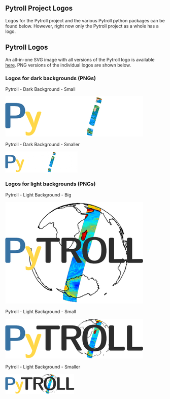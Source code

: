 ## Pytroll Project Logos

Logos for the Pytroll project and the various Pytroll
python packages can be found below. However, right now
only the Pytroll project as a whole has a logo.

## Pytroll Logos

An all-in-one SVG image with all versions of the Pytroll logo
is available [here](pytroll.svg). PNG versions of the individual
logos are shown below.

### Logos for dark backgrounds (PNGs)

Pytroll - Dark Background - Small

![Pytroll Dark Small](pytroll_dark_small.png)

Pytroll - Dark Background - Smaller

![Pytroll Dark Smaller](pytroll_dark_tiny.png)

### Logos for light backgrounds (PNGs)

Pytroll - Light Background - Big

![Pytroll Light_Big](pytroll_light_big.png)

Pytroll - Light Background - Small

![Pytroll Light_Small](pytroll_light_small.png)

Pytroll - Light Background - Smaller

![Pytroll Light Smaller](pytroll_light_tiny.png)

